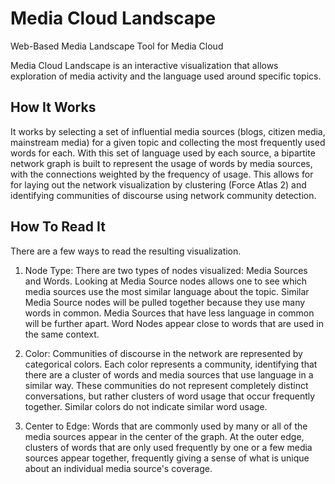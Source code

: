 # Media Cloud Landscape
Web-Based Media Landscape Tool for Media Cloud

Media Cloud Landscape is an interactive visualization that allows exploration of media activity and the language used around specific topics. 

## How It Works
It works by selecting a set of influential media sources (blogs, citizen media, mainstream media) for a given topic and collecting the most frequently used words for each. With this set of language used by each source, a bipartite network graph is built to represent the usage of words by media sources, with the connections weighted by the frequency of usage. This allows for for laying out the network visualization by clustering (Force Atlas 2) and identifying communities of discourse using network community detection.

## How To Read It
There are a few ways to read the resulting visualization. 
1.	Node Type: There are two types of nodes visualized: Media Sources and Words. Looking at Media Source nodes allows one to see which media sources use the most similar language about the topic. Similar Media Source nodes will be pulled together because they use many words in common. Media Sources that have less language in common will be further apart. Word Nodes appear close to words that are used in the same context. 

2.	Color: Communities of discourse in the network are represented by categorical colors. Each color represents a community, identifying that there are a cluster of words and media sources that use language in a similar way. These communities do not represent completely distinct conversations, but rather clusters of word usage that occur frequently together. Similar colors do not indicate similar word usage.

3.	Center to Edge: Words that are commonly used by many or all of the media sources appear in the center of the graph. At the outer edge, clusters of words that are only used frequently by one or a few media sources appear together, frequently giving a sense of what is unique about an individual media source's coverage.

